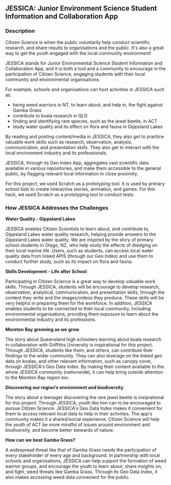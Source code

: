## JESSICA: Junior Environment Science Student Information and Collaboration App

### Description

Citizen Science is when the public voluntarily help conduct scientific research, and share results to organisations and the public. It's also a great way to get the youth engaged with the local community environment!

JESSICA stands for Junior Environmental Science Student Information and Collaboration App, and it is both a tool and a community to encourage in the participation of Citizen Science, engaging students with their local community and environmental organisations.

For example, schools and organisations can host activities in JESSICA such as:
- being weed warriors in NT, to learn about, and help in, the fight against Gamba Grass
- contribute to koala research in QLD
- finding and identifying rare species, such as the jewel beetle, in ACT
- study water quality and its effect on flora and fauna in Gippsland Lakes

By reading and posting content/media in JESSICA, they also get to practice valuable work skills such as research, observation, analysis, communication, and presentation skills. They also get to interact with the local environment industry and its professionals.

JESSICA, through its Geo Index App, aggregates vast scientific data available in various repositories, and make them accessible to the general public, by flagging relevant local information in close proximity.

For this project, we used Scratch as a prototyping tool. It is used by primary school kids to create interactive stories, animation, and games. For this hack, we used Scratch as a prototyping tool to conduct tests.

### How JESSICA Addresses the Challenges

**Water Quality - Gippsland Lakes**

JESSICA enables Citizen Scientists to learn about, and contribute to, Gippsland Lakes water quality research, helping provide answers to the Gippsland Lakes water quality. We are inspired by the story of primary school students in Otago, NZ, who help study the effects of dredging on their local marine life. Users, such as students, can access local water quality data from linked APIS (through our Geo Index) and use them to conduct further study, such as its impact on flora and fauna.

**Skills Development - Life after School**

Participating in Citizen Science is a great way to develop valuable work skills. Through JESSICA, students will be encourage to develop research, observation, analytical, communication, and presentation skills, through the content they write and the images/videos they produce. These skills will be very helpful in preparing them for the workforce. In addition, JESSICA enables students to be connected to their local community, including environmental organisations, providing them exposure to learn about the environmental industry and its professions.

**Moreton Bay greening as we grow**

The story about Queensland high schoolers learning about koala research in collaboration with Griffiths University is inspirational for this project. Through JESSICA, students like them, and others, can contribute their findings to the wider community. They can also leverage on the linked geo data on koalas, and other relevant information, such as canopy cover, through JESSICA's Geo Data index. By making their content available to the whole JESSICA community (nationwide), it can help bring outside attention to the Moreton Bay region too.

**Discovering our region’s environment and biodiversity**

The story about a teenager discovering the rare jewel beetle is insiprational for this project. Through JESSICA, youth like him can to be encouraged to pursue Citizen Science. JESSICA's Geo Data Index makes it convenient for them to access relevant local data to help in their activities. The app's community makes it a shared/social experience. Citizen Science will help the youth of ACT be more mindful of issues around environment and biodiversity, and become better stewards of nature.

**How can we beat Gamba Grass?**

A widespread threat like that of Gamba Grass needs the participation of every stakeholder of every age and background. In partnership with local schools and organisations, JESSICA can help support the formation of weed warrior groups, and encourage the youth to learn about, share insights on, and fight, weed threats like Gamba Grass. Through its Geo Data Index, it also makes accessing weed data convenient for the public.
